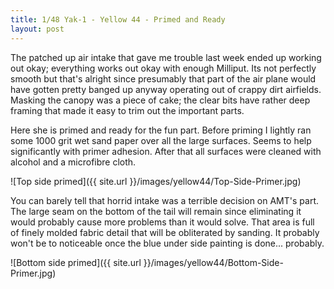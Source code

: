 ```yaml
---
title: 1/48 Yak-1 - Yellow 44 - Primed and Ready
layout: post
---
```


The patched up air intake that gave me trouble last week ended up working out okay; everything works out okay with enough Milliput. Its not perfectly smooth but that's alright since presumably that part of the air plane would have gotten pretty banged up anyway operating out of crappy dirt airfields. Masking the canopy was a piece of cake; the clear bits have rather deep framing that made it easy to trim out the important parts. 

Here she is primed and ready for the fun part. Before priming I lightly ran some 1000 grit wet sand paper over all the large surfaces. Seems to help significantly with primer adhesion. After that all surfaces were cleaned with alcohol and a microfibre cloth. 

![Top side primed]({{ site.url }}/images/yellow44/Top-Side-Primer.jpg)

You can barely tell that horrid intake was a terrible decision on AMT's part. The large seam on the bottom of the tail will remain since eliminating it would probably cause more problems than it would solve. That area is full of finely molded fabric detail that will be obliterated by sanding. It probably won't be to noticeable once the blue under side painting is done... probably. 

![Bottom side primed]({{ site.url }}/images/yellow44/Bottom-Side-Primer.jpg)